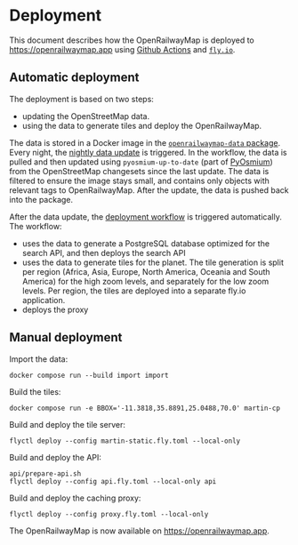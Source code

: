 # Deployment

This document describes how the OpenRailwayMap is deployed to https://openrailwaymap.app using [Github Actions](https://docs.github.com/en/actions) and [`fly.io`](https://fly.io/).

## Automatic deployment

The deployment is based on two steps:
- updating the OpenStreetMap data.
- using the data to generate tiles and deploy the OpenRailwayMap.

The data is stored in a Docker image in the [`openrailwaymap-data` package](https://github.com/hiddewie/OpenRailwayMap-vector/pkgs/container/openrailwaymap-data). Every night, the [nightly data update](./.github/workflows/nightly-update.yml) is triggered. In the workflow, the data is pulled and then updated using `pyosmium-up-to-date` (part of [PyOsmium](https://osmcode.org/pyosmium/)) from the OpenStreetMap changesets since the last update. The data is filtered to ensure the image stays small, and contains only objects with relevant tags to OpenRailwayMap. After the update, the data is pushed back into the package. 

After the data update, the [deployment workflow](./.github/workflows/deploy.yml) is triggered automatically. The workflow:
- uses the data to generate a PostgreSQL database optimized for the search API, and then deploys the search API
- uses the data to generate tiles for the planet. The tile generation is split per region (Africa, Asia, Europe, North America, Oceania and South America) for the high zoom levels, and separately for the low zoom levels. Per region, the tiles are deployed into a separate fly\.io application.
- deploys the proxy

## Manual deployment

Import the data:
```shell
docker compose run --build import import
```

Build the tiles:
```shell
docker compose run -e BBOX='-11.3818,35.8891,25.0488,70.0' martin-cp
```

Build and deploy the tile server:
```shell
flyctl deploy --config martin-static.fly.toml --local-only
```

Build and deploy the API:
```shell
api/prepare-api.sh
flyctl deploy --config api.fly.toml --local-only api
```

Build and deploy the caching proxy:
```shell
flyctl deploy --config proxy.fly.toml --local-only
```

The OpenRailwayMap is now available on https://openrailwaymap.app.
